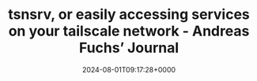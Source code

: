 ---
title: tsnsrv, or easily accessing services on your tailscale network - Andreas Fuchs’ Journal
slug: 20240801T091728
date: 2024-08-01T09:17:28+0000
params:
  url: https://boinkor.net/2023/07/tsnsrv-or-easily-accessing-services-on-your-tailscale-network/
tags:
- tailscale
---